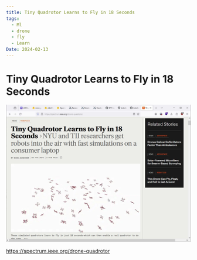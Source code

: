 ```yaml
---
title: Tiny Quadrotor Learns to Fly in 18 Seconds
tags:
  - Ml
  - drone
  - fly
  - Learn
Date: 2024-02-13
---
```

# Tiny Quadrotor Learns to Fly in 18 Seconds

![](../_asset/2024-02-10_droneFylLearnung18s_image_1.jpg)

<https://spectrum.ieee.org/drone-quadrotor>





